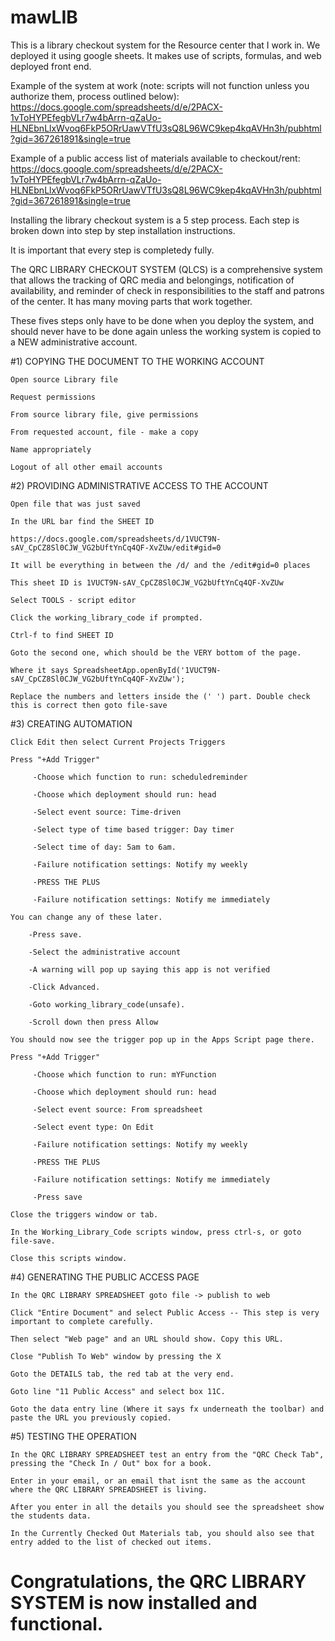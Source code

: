 # mawLIB

This is a library checkout system for the Resource center that I work in. We deployed it using google sheets. It makes use of scripts, formulas, and web deployed front end. 

Example of the system at work (note: scripts will not function unless you authorize them, process outlined below): 
	https://docs.google.com/spreadsheets/d/e/2PACX-1vToHYPEfegbVLr7w4bArrn-qZaUo-HLNEbnLlxWvoq6FkP5ORrUawVTfU3sQ8L96WC9kep4kqAVHn3h/pubhtml?gid=367261891&single=true

Example of a public access list of materials available to checkout/rent: 
	https://docs.google.com/spreadsheets/d/e/2PACX-1vToHYPEfegbVLr7w4bArrn-qZaUo-HLNEbnLlxWvoq6FkP5ORrUawVTfU3sQ8L96WC9kep4kqAVHn3h/pubhtml?gid=367261891&single=true

Installing the library checkout system is a 5 step process. Each step is broken down into step by step installation instructions. 

It is important that every step is completedy fully. 

The QRC LIBRARY CHECKOUT SYSTEM (QLCS) is a comprehensive system that allows the tracking of QRC media and belongings, notification of availability, and reminder of check in responsibilities to the staff and patrons of the center. It has many moving parts that work together. 

These fives steps only have to be done when you deploy the system, and should never have to be done again unless the working system is copied to a NEW administrative account.



#1) COPYING THE DOCUMENT TO THE WORKING ACCOUNT

	Open source Library file

	Request permissions

	From source library file, give permissions

	From requested account, file - make a copy

	Name appropriately

	Logout of all other email accounts



#2) PROVIDING ADMINISTRATIVE ACCESS TO THE ACCOUNT

	Open file that was just saved

	In the URL bar find the SHEET ID

	https://docs.google.com/spreadsheets/d/1VUCT9N-sAV_CpCZ8Sl0CJW_VG2bUftYnCq4QF-XvZUw/edit#gid=0

	It will be everything in between the /d/ and the /edit#gid=0 places

	This sheet ID is 1VUCT9N-sAV_CpCZ8Sl0CJW_VG2bUftYnCq4QF-XvZUw

	Select TOOLS - script editor

	Click the working_library_code if prompted.

	Ctrl-f to find SHEET ID

	Goto the second one, which should be the VERY bottom of the page.

	Where it says SpreadsheetApp.openById('1VUCT9N-sAV_CpCZ8Sl0CJW_VG2bUftYnCq4QF-XvZUw');

	Replace the numbers and letters inside the (' ') part. Double check this is correct then goto file-save



#3) CREATING AUTOMATION

	Click Edit then select Current Projects Triggers

	Press "+Add Trigger"

		 -Choose which function to run: scheduledreminder

		 -Choose which deployment should run: head

		 -Select event source: Time-driven

		 -Select type of time based trigger: Day timer

		 -Select time of day: 5am to 6am.

		 -Failure notification settings: Notify my weekly

		 -PRESS THE PLUS

		 -Failure notification settings: Notify me immediately

	You can change any of these later.

		-Press save.

		-Select the administrative account

		-A warning will pop up saying this app is not verified

		-Click Advanced.

		-Goto working_library_code(unsafe).

		-Scroll down then press Allow

	You should now see the trigger pop up in the Apps Script page there.

	Press "+Add Trigger"

		 -Choose which function to run: mYFunction

		 -Choose which deployment should run: head

		 -Select event source: From spreadsheet

		 -Select event type: On Edit

		 -Failure notification settings: Notify my weekly

		 -PRESS THE PLUS

		 -Failure notification settings: Notify me immediately

		 -Press save

	Close the triggers window or tab.

	In the Working_Library_Code scripts window, press ctrl-s, or goto file-save.

	Close this scripts window.



#4) GENERATING THE PUBLIC ACCESS PAGE

	In the QRC LIBRARY SPREADSHEET goto file -> publish to web

	Click "Entire Document" and select Public Access -- This step is very important to complete carefully.

	Then select "Web page" and an URL should show. Copy this URL.

	Close "Publish To Web" window by pressing the X

	Goto the DETAILS tab, the red tab at the very end.

	Goto line "11 Public Access" and select box 11C.

	Goto the data entry line (Where it says fx underneath the toolbar) and paste the URL you previously copied.



#5) TESTING THE OPERATION

	In the QRC LIBRARY SPREADSHEET test an entry from the "QRC Check Tab", pressing the "Check In / Out" box for a book.

	Enter in your email, or an email that isnt the same as the account where the QRC LIBRARY SPREADSHEET is living.

	After you enter in all the details you should see the spreadsheet show the students data.

	In the Currently Checked Out Materials tab, you should also see that entry added to the list of checked out items.

# Congratulations, the QRC LIBRARY SYSTEM is now installed and functional.

